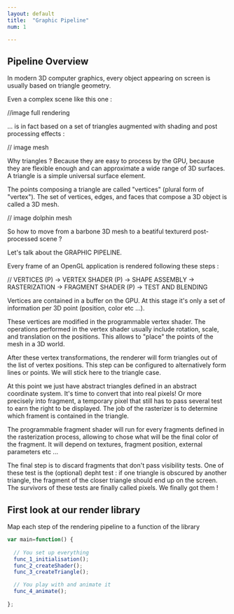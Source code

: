 ```yaml
---
layout: default
title:  "Graphic Pipeline"
num: 1

---
```


## Pipeline Overview

In modern 3D computer graphics, every object appearing on screen is usually based on triangle geometry. 

Even a complex scene like this one : 

//image full rendering

... is in fact based on a set of triangles augmented with shading and post processing effects : 

// image mesh

Why triangles ? Because they are easy to process by the GPU, because they are flexible enough and can approximate a wide range of 3D surfaces. A triangle is a simple universal surface element. 

The points composing a triangle are called "vertices" (plural form of "vertex"). The set of vertices, edges, and faces that compose a 3D object is called a 3D mesh. 

// image dolphin mesh

So how to move from a barbone 3D mesh to a beatiful texturerd post-processed scene ? 

Let's talk about the GRAPHIC PIPELINE. 

Every frame of an OpenGL application is rendered following these steps : 

// VERTICES (P) -> VERTEX SHADER (P) -> SHAPE ASSEMBLY -> RASTERIZATION -> FRAGMENT SHADER (P) -> TEST AND BLENDING

Vertices are contained in a buffer on the GPU. At this stage it's only a set of information per 3D point (position, color etc ...). 

These vertices are modified in the programmable vertex shader. The operations performed in the vertex shader usually include rotation, scale, and translation on the positions. This allows to "place" the points of the mesh in a 3D world. 

After these vertex transformations, the renderer will form triangles out of the list of vertex positions. This step can be configured to alternatively form lines or points. We will stick here to the triangle case. 

At this point we just have abstract triangles defined in an abstract coordinate system. It's time to convert that into real pixels! Or more precisely into fragment, a temporary pixel that still has to pass several test to earn the right to be displayed. The job of the rasterizer is to determine which frament is contained in the triangle. 

The programmable fragment shader will run for every fragments defined in the rasterization process, allowing to chose what will be the final color of the fragment. It will depend on textures, fragment position, external parameters etc ...

The final step is to discard fragments that don't pass visibility tests. One of these test is the (optional) depht test : if one triangle is obscured by another triangle, the fragment of the closer triangle should end up on the screen. The survivors of these tests are finally called pixels. We finally got them !


## First look at our render library
Map each step of the rendering pipeline to a function of the library


~~~ JavaScript
var main=function() {
    
  // You set up everything
  func_1_initialisation();
  func_2_createShader();    
  func_3_createTriangle();

  // You play with and animate it
  func_4_animate();
  
};
~~~
